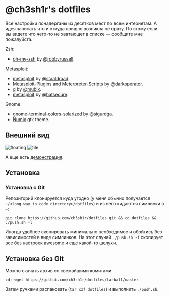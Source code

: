 # @ch3sh1r's dotfiles

Все настройки понадерганы из десятков мест по всем 
интернетам. А идея записать что и откуда пришло возникла не сразу.
По этому если вы видете что чего-то не хватающет в списке — 
сообщите мне пожалуйста.

Zsh:
* [oh-my-zsh](https://github.com/robbyrussell/oh-my-zsh)
  by [@robbyrussell](https://github.com/robbyrussell).

Metasploit:
* [metasploit](https://github.com/staaldraad/metasploit)
  by [@staaldraad](https://github.com/staaldraad).
* [Metasploit-Plugins](https://github.com/darkoperator/Metasploit-Plugins) and
  [Meterpreter-Scripts](https://github.com/darkoperator/Meterpreter-Scripts)
  by [@darkoperator](https://github.com/darkoperator).
* [q](https://github.com/mubix/q)
  by [@mubix](https://github.com/mubix).
* [metasploit](https://github.com/hatsecure)
  by [@hatsecure](https://github.com/hatsecure/metasploit).

Gnome:
* [gnome-terminal-colors-solarized](https://github.com/sigurdga/gnome-terminal-colors-solarized)
  by [@sigurdga](https://github.com/sigurdga).
* [Numix](http://numixproject.org/) gtk theme.

## Внешний вид

![floating](http://dl.dropboxusercontent.com/u/12576522/linked/github-dotfiles/floating.png)
![tile](http://dl.dropboxusercontent.com/u/12576522/linked/github-dotfiles/tile.png)

А еще есть [демонстрация](http://ascii.io/a/4852).

## Установка

### Установка с Git

Репозиторий клонируется куда угодно (у меня обычно получается 
`~/<long_way_to_code_directory>/dotfiles`) и из него кидаются 
симлинки в `~`:

    git clone https://github.com/ch3sh1r/dotfiles.git && cd dotfiles && ./push.sh -l

Иногда удобнее скопировать минимально необходимое и обойтись 
без зависимостей в виде симлинков. На этот случай `./push.sh -f`
скопирует все без настроек awesome и еще какой-то шелухи.

## Установка без Git

Можно скачать архив со свежайшими комитами:

    cd; wget https://github.com/ch3sh1r/dotfiles/tarball/master

Затем ручками распаковать (`tar xzf dotfiles`) и выполнить `./push.sh`.
